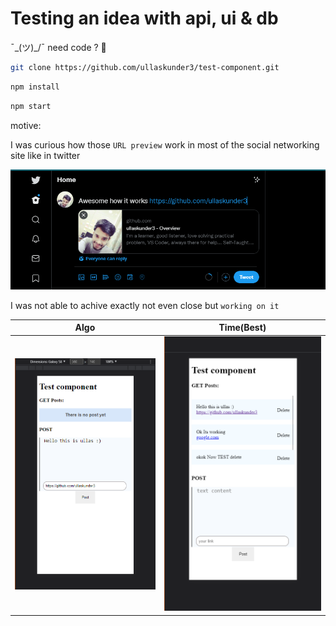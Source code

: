 # Testing an idea with api, ui & db

¯\_(ツ)_/¯ need code ? 🦝

```bash
git clone https://github.com/ullaskunder3/test-component.git
```

```bash
npm install
```

```bash
npm start
```

motive:

I was curious how those `URL preview` work in most of the social networking site
like in twitter

![img](./public/img/example1.png)

I was not able to achive exactly not even close but `working on it`

|    Algo                           | Time(Best)                        |
|:---------------------------------:|-----------------------------------|
| ![img](./public/img/example2.png) | ![img](./public/img/example3.png) |
